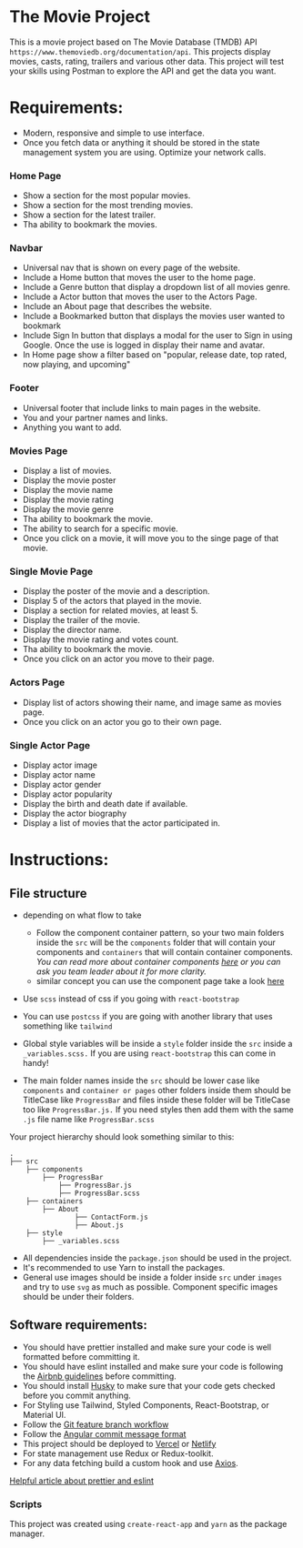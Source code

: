 # The Movie Project

This is a movie project based on The Movie Database (TMDB) API `https://www.themoviedb.org/documentation/api`. 
This projects display movies, casts, rating, trailers and various other data.
This project will test your skills using Postman to explore the API and get the data you want.

# Requirements: 

- Modern, responsive and simple to use interface.
- Once you fetch data or anything it should be stored in the state management system you are using. Optimize your network calls.

### Home Page
- Show a section for the most popular movies.
- Show a section for the most trending movies.
- Show a section for the latest trailer.
- Tha ability to bookmark the movies.
### Navbar 
- Universal nav that is shown on every page of the website.
- Include a Home button that moves the user to the home page.
- Include a Genre button that display a dropdown list of all movies genre.
- Include a Actor button that moves the user to the Actors Page.
- Include an About page that describes the website.
- Include a Bookmarked button that displays the movies user wanted to bookmark
- Include Sign In button that displays a modal for the user to Sign in using Google. Once the use is logged in display their name and avatar.
- In Home page show a filter based on "popular, release date, top rated, now playing, and upcoming"

### Footer

- Universal footer that include links to main pages in the website.
- You and your partner names and links.
- Anything you want to add.

### Movies Page
- Display a list of movies.
- Display the movie poster
- Display the movie name
- Display the movie rating
- Display the movie genre
- Tha ability to bookmark the movie.
- The ability to search for a specific movie.
- Once you click on a movie, it will move you to the singe page of that movie.

### Single Movie Page

- Display the poster of the movie and a description.
- Display 5 of the actors that played in the movie.
- Display a section for related movies, at least 5.
- Display the trailer of the movie.
- Display the director name.
- Display the movie rating and votes count.
- Tha ability to bookmark the movie.
- Once you click on an actor you move to their page.

### Actors Page
- Display list of actors showing their name, and image same as movies page.
- Once you click on an actor you go to their own page.

### Single Actor Page
- Display actor image
- Display actor name
- Display actor gender
- Display actor popularity
- Display the birth and death date if available.
- Display the actor biography
- Display a list of movies that the actor participated in.

# Instructions: 

## File structure

- depending on what flow to take
    - Follow the component container pattern, so your two main folders inside the `src` will be the `components` folder that will contain your components and `containers` that will contain container components. *You can read more about container components [here](https://reactpatterns.com/#container-component) or you can ask you team leader about it for more clarity.*
    - similar concept you can use the component page 
    take a look [here](https://blog.bitsrc.io/structuring-a-react-project-a-definitive-guide-ac9a754df5eb)

- Use `scss` instead of css if you going with `react-bootstrap`
- You can use `postcss` if you are going with another library that uses something like `tailwind`
- Global style variables will be inside a `style` folder inside the `src` inside a `_variables.scss.` If you are using `react-bootstrap` this can come in handy!
- The main folder names inside the `src` should be lower case like `components` and `container or pages` other folders inside them should be TitleCase like `ProgressBar` and files inside these folder will be TitleCase too like `ProgressBar.js.` If you need styles then add them with the same `.js` file name like `ProgressBar.scss`

Your project hierarchy should look something similar to this:

```
.
├── src
	├── components
		├── ProgressBar
			├── ProgressBar.js
			├── ProgressBar.scss
	├── containers
		├── About
				├── ContactForm.js
				├── About.js
	├── style
		├── _variables.scss
```

- All dependencies inside the `package.json` should be used in the project.
- It's recommended to use Yarn to install the packages.
- General use images should be inside a folder inside `src` under `images` and try to use `svg` as much as possible. Component specific images should be under their folders.

## Software requirements:

- You should have prettier installed and make sure your code is well formatted before committing it.
- You should have eslint installed and make sure your code is following the [Airbnb guidelines](https://github.com/airbnb/javascript/tree/master/react) before committing.
- You should install [Husky](https://github.com/typicode/husky) to make sure that your code gets checked before you commit anything. 
- For Styling use Tailwind, Styled Components, React-Bootstrap, or Material UI.
- Follow the [Git feature branch workflow](https://www.atlassian.com/git/tutorials/comparing-workflows/feature-branch-workflow)
- Follow the [Angular commit message format](https://github.com/angular/angular/blob/master/CONTRIBUTING.md#-commit-message-format)
- This project should be deployed to [Vercel](https://vercel.com/) or [Netlify](https://www.netlify.com/)
- For state management use Redux or Redux-toolkit. 
- For any data fetching build a custom hook and use [Axios](https://github.com/axios/axios).

[Helpful article about prettier and eslint](https://www.mkapica.com/react-eslint/)

### Scripts

This project was created using `create-react-app` and `yarn` as the package manager.